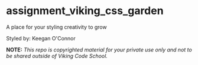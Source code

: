 assignment_viking_css_garden
============================

A place for your styling creativity to grow

Styled by: Keegan O'Connor

**NOTE:** *This repo is copyrighted material for your private use only and not to be shared outside of Viking Code School.*
